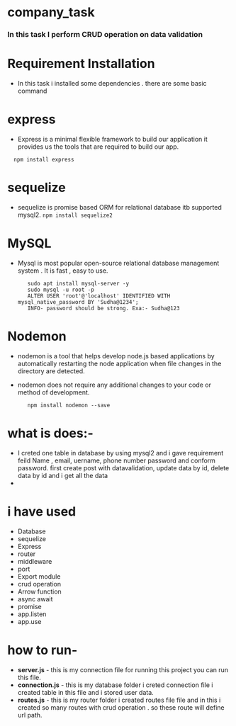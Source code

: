 # company_task

### In this task I perform CRUD operation on data validation
 
# Requirement Installation
- In this task i installed some dependencies . there are some basic command

# express
- Express is a minimal flexible framework to build our application it provides us the tools that are required to build our app.
```
  npm install express
```
# sequelize 
- sequelize is promise based ORM for relational database itb supported mysql2.
``
npm install sequelize2
``
# MySQL 
- Mysql is most popular open-source relational database management system . It is fast , easy to use.
     ```
        sudo apt install mysql-server -y
        sudo mysql -u root -p 
        ALTER USER 'root'@'localhost' IDENTIFIED WITH mysql_native_password BY 'Sudha@1234';
        INFO- password should be strong. Exa:- Sudha@123
    ```

# Nodemon
- nodemon is a tool that helps develop node.js based applications by automatically restarting the node application when file changes in the directory are detected.

- nodemon does not require any additional changes to your code or method of development.
    ```
       npm install nodemon --save
    ```
 # what is does:-
 - I creted one table in database by using mysql2  and i gave requirement feild Name , email, uername, phone number password and conform password. first create post with datavalidation, update data by id,  delete data by id and i get all the data
 -    
# i have used
- Database
- sequelize
- Express
- router
- middleware
- port
- Export module
- crud operation
- Arrow function
- async await
- promise
- app.listen
- app.use

# how to run-
   - **server.js** - this is my connection file for running this project you can run this file.
   - **connection.js** - this is my database folder i creted connection file i created table in this file and i stored user data.
   - **routes.js** - this is my router folder i created routes file file and in this i created so many routes with crud operation . so these route will define url path.

  